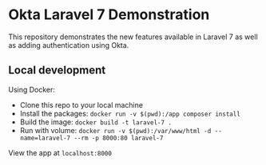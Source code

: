 # Okta Laravel 7 Demonstration

This repository demonstrates the new features available in Laravel 7 as well as adding 
authentication using Okta.

## Local development

Using Docker:

- Clone this repo to your local machine
- Install the packages: `docker run -v $(pwd):/app composer install`
- Build the image: `docker build -t laravel-7 .`
- Run with volume: `docker run -v $(pwd):/var/www/html -d --name=laravel-7 --rm -p 8000:80 laravel-7`

View the app at `localhost:8000`
